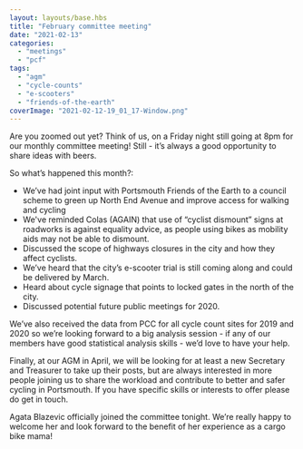 ```yaml
---
layout: layouts/base.hbs
title: "February committee meeting"
date: "2021-02-13"
categories: 
  - "meetings"
  - "pcf"
tags: 
  - "agm"
  - "cycle-counts"
  - "e-scooters"
  - "friends-of-the-earth"
coverImage: "2021-02-12-19_01_17-Window.png"
---
```


Are you zoomed out yet? Think of us, on a Friday night still going at 8pm for our monthly committee meeting! Still - it’s always a good opportunity to share ideas with beers. 

So what’s happened this month?:

- We’ve had joint input with Portsmouth Friends of the Earth to a council scheme to green up North End Avenue and improve access for walking and cycling
- We've reminded Colas (AGAIN) that use of “cyclist dismount” signs at roadworks is against equality advice, as people using bikes as mobility aids may not be able to dismount.
- Discussed the scope of highways closures in the city and how they affect cyclists.
- We’ve heard that the city’s e-scooter trial is still coming along and could be delivered by March.
- Heard about cycle signage that points to locked gates in the north of the city.
- Discussed potential future public meetings for 2020. 

We’ve also received the data from PCC for all cycle count sites for 2019 and 2020 so we’re looking forward to a big analysis session - if any of our members have good statistical analysis skills - we’d love to have your help. 

Finally, at our AGM in April, we will be looking for at least a new Secretary and Treasurer to take up their posts, but are always interested in more people joining us to share the workload and contribute to better and safer cycling in Portsmouth. If you have specific skills or interests to offer please do get in touch.

Agata Blazevic officially joined the committee tonight. We’re really happy to welcome her and look forward to the benefit of her experience as a cargo bike mama!

